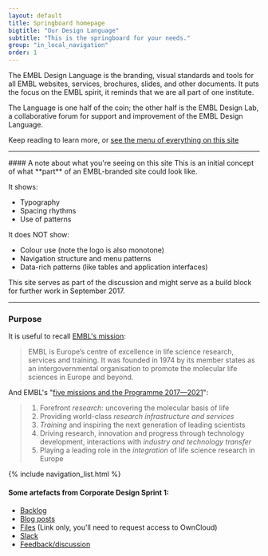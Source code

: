 ```yaml
---
layout: default
title: Springboard homepage
bigtitle: "Our Design Language"
subtitle: "This is the springboard for your needs."
group: "in_local_navigation"
order: 1
---
```


<p class="lead">The EMBL Design Language is the branding, visual standards and tools for all EMBL websites, services, brochures, slides, and other documents. It puts the focus on the EMBL spirit, it reminds that we are all part of one institute.</p>

The Language is one half of the coin; the other half is the EMBL Design Lab, a collaborative forum for support and improvement of the EMBL Design Language.

Keep reading to learn more, or <a href="menu" class="read-more">see the menu of everything on this site</a>

<div class="grid-x grid-padding-x">
<div class="callout large-8 medium-9 small-12 cell de-indent" markdown="1">
<hr/>
#### A note about what you're seeing on this site
This is an initial concept of what **part** of an EMBL-branded site could look like.

It shows:
- Typography
- Spacing rhythms
- Use of patterns

It does NOT show:
- Colour use (note the logo is also monotone)
- Navigation structure and menu patterns
- Data-rich patterns (like tables and application interfaces)

This site serves as part of the discussion and might serve as a build block for further work in September 2017.


<hr/>
</div>
</div>




### Purpose
It is useful to recall [EMBL's mission](https://www.embl.de/aboutus/communication_outreach/publications/programme/programme17-21_executive-summary.pdf):

> EMBL is Europe’s centre of excellence in life science research, services and training. It was founded in 1974 by its member states as an intergovernmental organisation to promote the molecular life sciences in Europe and beyond.

And EMBL's "[five missions and the Programme 2017—2021](https://www.embl.de/aboutus/communication_outreach/publications/programme/programme17-21_executive-summary.pdf)":
> 1. Forefront *research*: uncovering the molecular basis of life
> 1. Providing world-class *research infrastructure and services*
> 1. *Training* and inspiring the next generation of leading scientists
> 1. Driving research, innovation and progress through technology development, interactions with *industry and technology transfer*
> 1. Playing a leading role in the *integration* of life science research in Europe


{% include navigation_list.html %}

#### Some  artefacts from Corporate Design Sprint 1:
- [Backlog](https://github.com/orgs/EMBL-Design-Language/projects)
- [Blog posts](https://blogs.embl.org/communications/)
- [Files](https://oc.embl.de) (Link only, you'll need to request access to OwnCloud)
- [Slack](https://embl-cd.slack.com)
- [Feedback/discussion](mailto:design@embl.org)
